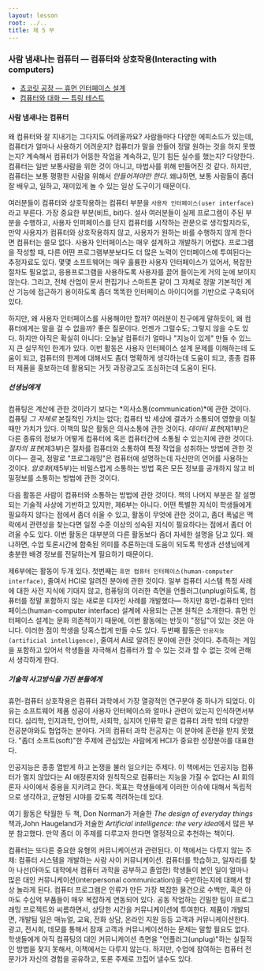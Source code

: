 ```yaml
---
layout: lesson
root: ../..
title: 제 5 부
---
```


### 사람 냄새나는 컴퓨터 &mdash; 컴퓨터와 상호작용(Interacting with computers)

   - [쵸코릿 공장 &mdash; 휴먼 인터페이스 설계](20-hci.html)    
   - [컴퓨터와 대화 &mdash; 튜링 테스트](21-turing.html)  

   

<div class="objectives" markdown="1">

#### 사람 냄새나는 컴퓨터

왜 컴퓨터와 잘 지내기는 그다지도 어려울까요? 사람들마다 다양한 에피소드가 있는데, 컴퓨터가 얼마나 사용하기 어려운지? 컴퓨터가 말을 안들어 정말 원하는 것을 하지 못했는지? 계속해서 컴퓨터가 어뚱한 작업을 계속하고, 믿기 힘든 실수를 했는지? 다양한다. 컴퓨터는 일반 보통사람을 위한 것이 아니고, 마법사를 위해 만들어진 것 같다. 하지만, 컴퓨터는 보통 평평한 사람을 위해서 *만들어져야만 한다*. 왜냐하면, 보통 사람들이 좀더 잘 배우고, 일하고, 재미있게 놀 수 있는 일상 도구이기 때문이다.     

여러분들이 컴퓨터와 상호작용하는 컴퓨터 부분을 ``사용자 인터페이스(user interface)``라고 부른다. 가장 중요한 부분(비트, bit)다. 
설사 여러분들이 실제 프로그램이 주된 부분을 수행하고, 사용자 인퍼페이스를 단지 컴퓨터를 시작하는 관문으로 생각할지라도, 만약 사용자가 컴퓨터와 상호작용하지 않고, 사용자가 원하는 바를 수행하지 않게 한다면 컴퓨터는 쓸모 없다. 사용자 인터페이스는 매우 설계하고 개발하기 어렵다. 프로그램을 작성할 때, 다른 어떤 프로그램부분보다도 더 많은 노력이 인터페이스에 투여된다는 추정자료도 있다. 몇몇 소프트웨어는 매우 훌륭한 사용자 인터페이스가 있어서, 복잡한 절차도 필요없고, 응용프로그램을 사용하도록 사용자를 끌어 들이는게 거의 눈에 보이지 않는다. 그리고, 전체 산업이 문서 편집기나 스마트폰 같이 그 자체로 정말 기본적인 계산 기능에 접근하기 용이하도록 좀더 똑똑한 인터페이스 아이디어를 기반으로 구축되어 있다.  

하지만, 왜 사용자 인터페이스를 사용해야만 할까? 여러분이 친구에게 말하듯이, 왜 컴퓨터에게는 말을 걸 수 없을까? 좋은 질문이다. 언젠가 그럴수도; 그렇지 않을 수도 있다. 하지만 아직은 확실히 아니다: 오늘날 컴퓨터가 얼마나 "지능이 있게" 만들 수 있느지 큰 실무적인 한계가 있다. 이번 활동은 사용자 인터페이스 설계 문제를 이해하는데 도움이 되고, 컴퓨터의 한계에 대해서도 좀더 명확하게 생각하는데 도움이 되고, 종종 컴퓨터 제품을 홍보하는데 활용되는 거짓 과장광고도 조심하는데 도움이 된다.  

##### 선생님에게  

컴퓨팅은 계산에 관한 것이라기 보다는 *의사소통(communication)*에 관한 것이다. 컴퓨팅 *그 자체로* 본질적인 가치는 없다; 컴퓨터 밖 세상에 결과가 소통되어 영향을 미칠 때만 가치가 있다. 이책의 많은 활동은 의사소통에 관한 것이다. *데이터 표현*(제1부)은 다른 종류의 정보가 어떻게 컴퓨터에 혹은 컴퓨터간에 소통될 수 있는지에 관한 것이다. *절차의 표현*(제3부)은 절차를 컴퓨터와 소통하여 특정 작업을 성취하는 방법에 관한 것이다— 결국, 정말로 "프로그래밍"은 컴퓨터에 설명하는데 자신만의 언어를 사용하는 것이다. *암호화*(제5부)는 비밀스럽게 소통하는 방법 혹은 모든 정보를 공개하지 않고 비밀정보를 소통하는 방법에 관한 것이다.  

다음 활동은 사람이 컴퓨터와 소통하는 방법에 관한 것이다. 책의 나머지 부분은 잘 설명되는 기술적 사상에 기반하고 있지만, 제6부는 아니다. 어떤 특별한 지식이 학생들에게 필요하지 않다는 점에서 좀더 쉬울 수 있고, 활동이 무엇에 관한 것이고, 좀더 폭넓은 맥락에서 관련성을 찾는다면 일정 수준 이상의 성숙된 지식이 필요하다는 점에서 좀더 어려울 수도 있다. 이번 활동은 대부분의 다른 활동보다 좀더 자세한 설명을 담고 있다. 왜냐하면, 수업 토론시간에 함축된 의미를 추론하는데 도움이 되도록 학생과 선생님에게 충분한 배경 정보를 전달하는게 필요하기 때문이다.  

제6부에는 활동이 두개 있다. 첫번째는 ``휴먼 컴퓨터 인터페이스(human-computer interface)``, 줄여서 HCI로 알려진 분야에 관한 것이다. 일부 컴퓨터 시스템 특정 사례에 대한 사전 지식에 기대지 않고, 컴퓨팅의 이러한 측면을 언플러그(unplug)하도록, 컴퓨터를 정말 포함하지 않는 새로운 디자인 사례를 개발했다— 하지만 휴먼-컴퓨터 인터페이스(human-computer interface) 설계에 사용되는 근본 원칙은 소개한다. 휴먼 인터페이스 설계는 문화 의존적이기 때문에, 이번 활동에는 반듯이 "정답"이 있는 것은 아니다. 이러한 점이 학생을 당혹스럽게 만들 수도 있다. 두번째 활동은 ``인공지능(artificial intelligence)``, 줄여서 AI로 알려진 분야에 관한 것이다. 추측하는 게임을 포함하고 있어서 학생들을 자극해서 컴퓨터가 할 수 있는 것과 할 수 없는 것에 관해서 생각하게 한다.    


##### 기술적 사고방식을 가진 분들에게  

휴먼-컴퓨터 상호작용은 컴퓨터 과학에서 가장 열광적인 연구분야 중 하나가 되었다. 이유는 소프트웨어 제품 성공이 사용자 인터페이스와 얼마나 관련이 있는지 인식하면서부터다. 심리학, 인지과학, 언어학, 사회학, 심지어 인류학 같은 컴퓨터 과학 밖의 다양한 전공분야와도 협업하는 분야다. 거의 컴퓨터 과학 전공자는 이 분야에 훈련을 받지 못했다. "좀더 소프트(soft)"한 주제에 관심있는 사람에게 HCI가 중요한 성장분야를 대표한다.      

인공지능은 종종 열받게 하고 논쟁을 불러 일으키는 주제다. 이 책에서는 인공지능 컴퓨터가 멀지 않았다는 AI 애정론자와 원칙적으로 컴퓨터는 지능을 가질 수 없다는 AI 회의론자 사이에서 중용을 지키려고 한다. 목표는 학생들에게 이러한 이슈에 대해서 독립적으로 생각하고, 균형된 시야를 갖도록 격려하는데 있다.  

여기 활동은 탁월한 두 책, Don Norman가 저술한 *The design of everyday things* 책과,John Haugeland가 저술한 *Artificial intelligence: the very idea*에서 많은 부분 참고했다. 만약 좀더 이 주제를 다루고자 한다면 열정적으로 추천하는 책이다.  

컴퓨터는 또다른 중요한 유형의 커뮤니케이션과 관련된다. 이 책에서는 다루지 않는 주제: 컴퓨터 시스템을 개발하는 사람 사이 커뮤니케이션. 컴퓨터를 학습하고, 일자리를 찾아 나선(아마도 대학에서 컴퓨터 과학을 공부하고 졸업한) 학생들이 본인 일이 얼마나 많은 대인 커뮤니케이션(interpersonal communication)을 수반하는지에 대해서 항상 놀라게 된다. 컴퓨터 프로그램은 인류가 만든 가장 복잡한 물건으로 수백만, 혹은 아마도 수십억 부품들이 매우 복잡하게 연동되어 있다. 공동 작업하는 긴밀한 팀이 프로그래밍 프로젝트와 씨름하면서, 상당한 시간을 커뮤니케이션에 투여한다. 제품이 개발되면, 개발팀 일은 매뉴얼, 교육, 전화 상담, 온라인 지원 등등 고객과 커뮤니케이션한다. 광고, 전시회, 데모를 통해서 잠재 고객과 커뮤니케이션하는 문제는 말할 필요도 없다. 학생들에게 아직 컴퓨팅의 대인 커뮤니케이션 측면을 "언플러그(unplug)"하는 실질적인 방법을 찾지 못해서, 이책에서는 다루지 않는다. 하지만, 수업에 참여하는 컴퓨터 전문가가 자신의 경험을 공유하고, 토론 주제로 끄집어 낼수도 있다.        

</div>